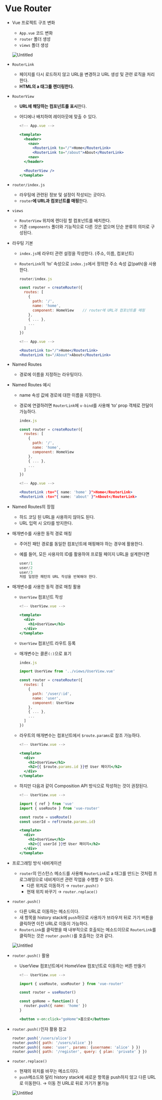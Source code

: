 # Vue Router

- Vue 프로젝트 구조 변화
    - `App.vue` 코드 변화
    - `router` 폴더 생성
    - `views` 폴더 생성
    
    ![Untitled](./images/Vue%20Router/Untitled.png  )
    
- `RouterLink`
    - 페이지를 다시 로드하지 않고 URL을 변경하고 URL 생성 및 관련 로직을 처리한다.
    - **HTML의 a 태그를 렌더링한다.**
- `RouterView`
    - **URL에 해당하는 컴포넌트를 표시**한다.
    - 어디에나 배치하여 레이아웃에 맞출 수 있다.
        
        ```jsx
        <!-- App.vue -->
        
        <template>
          <header>
            <nav>
              <RouterLink to="/">Home</RouterLink>
              <RouterLink to="/about">About</RouterLink>
            <nav>
          </header>
        	
          <RouterView />
        </template>
        ```
        

- `router/index.js`
    - 라우팅에 관련된 정보 및 설정이 작성되는 곳이다.
    - `router`**에 URL과 컴포넌트를 매핑**한다.
- `views`
    - `RouterView` 위치에 렌더링 할 컴포넌트를 배치한다.
    - 기존 `components` 폴더와 기능적으로 다른 것은 없으며 단순 분류의 의미로 구성된다.
- 라우팅 기본
    - `index.js`에 라우터 관련 설정을 작성한다. (주소, 이름, 컴포넌트)
    - `RouterLink`의 ‘to’ 속성으로 `index.js`에서 정의한 주소 속성 값(path)을 사용한다.
        
        ```jsx
        router/index.js
        
        const router = createRouter({
          routes: [
            {
              path: '/',
              name: 'home',
              component: HomeView    // router에 URL과 컴포넌트를 매핑
            },
            { ... }, 
            ...
          ]
        })
        ```
        
        ```jsx
        <!-- App.vue -->
        
        <RouterLink to="/">Home</RouterLink>
        <RouterLink to="/About">About</RouterLink>
        ```
        

- Named Routes
    - 경로에 이름을 지정하는 라우팅이다.
- Named Routes 예시
    - name 속성 값에 경로에 대한 이름을 지정한다.
    - 경로에 연결하려면 `RouterLink`에 `v-bind`를 사용해 ‘to’ prop 객체로 전달이 가능하다.
        
        ```jsx
        index.js
        
        const router = createRouter({
          routes: [
            {
              path: '/',
              name: 'home',
              component: HomeView
            },
            { ... },
            ...
          ]
        })
        ```
        
        ```jsx
        <!-- App.vue -->
        
        <RouterLink :to="{ name: 'home' }">Home</RouterLink>
        <RouterLink :to="{ name: 'about' }">About</RouterLink>
        ```
        
- Named Routes의 장점
    - 하드 코딩 된 URL을 사용하지 않아도 된다.
    - URL 입력 시 오타를 방지한다.

- 매개변수를 사용한 동적 경로 매칭
    - 주어진 패턴 경로를 동일한 컴포넌트에 매핑해야 하는 경우에 활용한다.
    - 예를 들어, 모든 사용자의 ID를 활용하여 프로필 페이지 URL을 설계한다면
        
        ```jsx
        user/1
        user/2
        user/3
        처럼 일정한 패턴의 URL 작성을 반복해야 한다.
        ```
        
- 매개변수를 사용한 동적 경로 매칭 활용
    - `UserView` 컴포넌트 작성
        
        ```jsx
        <!-- UserView.vue -->
        
        <template>
          <div>
            <h1>UserView</h1>
          </div>
        </template>
        ```
        
    - `UserView` 컴포넌트 라우트 등록
    - 매개변수는 콜론`(:)`으로 표기
        
        ```jsx
        index.js
        
        import UserView from '../views/UserView.vue'
        
        const router = createRouter({
          routes: [
            {
              path: '/user/:id',
              name: 'user',
              component: UserView
            },
            { ... },
            ...
          ]
        })
        ```
        
    
    - 라우트의 매개변수는 컴포넌트에서 `$route.params`로 참조 가능하다.
        
        ```jsx
        <!-- UserView.vue -->
        
        <template>
          <div>
            <h1>UserView</h1>
            <h2>{{ $route.params.id }}번 User 페이지</h2>
          </div>
        </template>
        ```
        
    
    - 하지만 다음과 같이 Composition API 방식으로 작성하는 것이 권장된다.
        
        ```jsx
        <!-- UserView.vue -->
        
        import { ref } from 'vue'
        import { useRoute } from 'vue-router'
        
        const route = useRoute()
        const userId = ref(route.params.id)
        
        <template>
          <div>
            <h1>UserView</h1>
            <h2>{{ userId }}번 User 페이지</h2>
          </div>
        </template>
        ```
        
- 프로그래밍 방식 네비게이션
    - `router`의 인스턴스 메소드를 사용해 `RouterLink`로 a 태그를 만드는 것처럼 프로그래밍으로 네비게이션 관련 작업을 수행할 수 있다.
        - 다른 위치로 이동하기 → `router.push()`
        - 현재 위치 바꾸기 → `router.replace()`
- `router.push()`
    - 다른 URL로 이동하는 메소드이다.
    - 새 항목을 history stack에 `push`하므로 사용자가 브라우저 뒤로 가기 버튼을 클릭하면 이전 URL로 이동이 가능하다.
    - `RouterLink`를 클릭했을 때 내부적으로 호출되는 메소드이므로 `RouterLink`를 클릭하는 것은 `router.push()`를 호출하는 것과 같다.
    
    ![Untitled](./images/Vue%20Router/Untitled%201.png)
    
- `router.push()` 활용
    - UserView 컴포넌트에서 HomeView 컴포넌트로 이동하는 버튼 만들기
        
        ```jsx
        <!-- UserView.vue -->
        
        import { useRoute, useRouter } from 'vue-router'
        
        const router = useRouter()
        
        const goHome = function() {
          router.push({ name: 'home' })
        }
        
        <button v-on:click="goHome">홈으로</button>
        ```
        
- `router.push()`인자 활용 참고
    
    ```jsx
    router.push('/users/alice')
    router.push({ path: '/users/alice' })
    router.push({ name: 'user', params: {username: 'alice' } })
    router.push({ path: '/register', query: { plan: 'private' } })
    ```
    
- `router.replace()`
    - 현재의 위치를 바꾸는 메소드이다.
    - `push`메소드와 달리 history stack에 새로운 항목을 push하지 않고 다른 URL로 이동한다. → 이동 전 URL로 뒤로 가기가 불가능
    
    ![Untitled](./images/Vue%20Router/Untitled%202.png)
